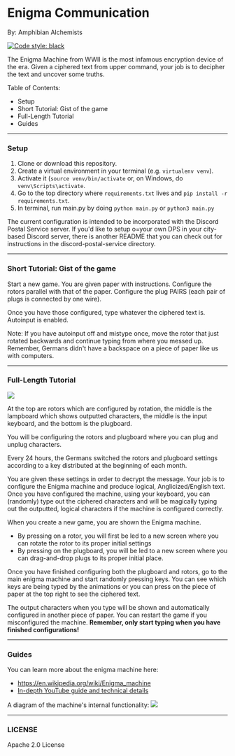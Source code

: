 # Enigma Communication
By: Amphibian Alchemists

[![Code style: black](https://img.shields.io/badge/code%20style-black-000000.svg)](https://github.com/psf/black)

The Enigma Machine from WWII is the most infamous encryption device of the era. Given a ciphered text from upper command, your job is to decipher the text and uncover some truths.

Table of Contents:
- Setup
- Short Tutorial: Gist of the game
- Full-Length Tutorial
- Guides

---
### Setup
1. Clone or download this repository.
2. Create a virtual environment in your terminal (e.g. `virtualenv venv`).
3. Activate it (`source venv/bin/activate` or, on Windows, do `venv\Scripts\activate`. 
4. Go to the top directory where `requirements.txt` lives and `pip install -r requirements.txt`.
5. In terminal, run main.py by doing `python main.py` or `python3 main.py`

The current configuration is intended to be incorporated with the Discord Postal Service server. If you'd like to setup o=your own DPS in your city-based Discord server, there is another README that you can check out for instructions in the discord-postal-service directory.

---
### Short Tutorial: Gist of the game
Start a new game. You are given paper with instructions. Configure the rotors parallel with that of the paper. Configure the plug PAIRS (each pair of plugs is connected by one wire).

Once you have those configured, type whatever the ciphered text is. Autoinput is enabled.

Note: If you have autoinput off and mistype once, move the rotor that just rotated backwards and continue typing from where you messed up. Remember, Germans didn't have a backspace on a piece of paper like us with computers.

---
### Full-Length Tutorial
![](https://ietp-web-cdn-eandt-cache.azureedge.net/0/2/c/4/5/9/02c4592c9a481871f93b30cdb914d341e22f547b.jpg)

At the top are rotors which are configured by rotation, the middle is the lampboard which shows outputted characters, the middle is the input keyboard, and the bottom is the plugboard.

You will be configuring the rotors and plugboard where you can plug and unplug characters.

Every 24 hours, the Germans switched the rotors and plugboard settings according to a key distributed at the beginning of each month.

You are given these settings in order to decrypt the message. Your job is to configure the Enigma machine and produce logical, Anglicized/English text. Once you have configured the machine, using your keyboard, you can (randomly) type out the ciphered characters and will be magically typing out the outputted, logical characters if the machine is configured correctly.

When you create a new game, you are shown the Enigma machine.

- By pressing on a rotor, you will first be led to a new screen where you can rotate the rotor to its proper initial settings
- By pressing on the plugboard, you will be led to a new screen where you can drag-and-drop plugs to its proper initial place.

Once you have finished configuring both the plugboard and rotors, go to the main enigma machine and start randomly pressing keys. You can see which keys are being typed by the animations or you can press on the piece of paper at the top right to see the ciphered text.

The output characters when you type will be shown and automatically configured in another piece of paper. You can restart the game if you misconfigured the machine. __Remember, only start typing when you have finished configurations!__

---
### Guides

You can learn more about the enigma machine here:
- https://en.wikipedia.org/wiki/Enigma_machine
- [In-depth YouTube guide and technical details](https://www.youtube.com/watch?v=GcI-YlFSGYo)

A diagram of the machine's internal functionality:
![](https://i.pinimg.com/originals/67/cc/c3/67ccc3a33d6fbbf4b2738e167b5cfa37.png)

---
### LICENSE
Apache 2.0 License
